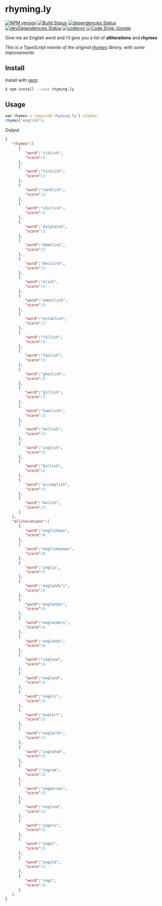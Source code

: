 # rhyming.ly
[![NPM version][badge-npm]][badge-link-npm]
[![Build Status][badge-build]][badge-link-build]
[![dependencies Status][badge-dep]][badge-link-dep]
[![devDependencies Status][badge-dev-dep]][badge-link-dev-dep]
[![codecov][badge-codecov]][badge-link-codecov]
[![Code Style: Google][badge-gts]][badge-link-gts]

Give me an English word and I&#39;ll give you a list of
**alliterations** and **rhymes**

_This is a TypeScript rewrite of the original
[rhymes](https://github.com/words/rhymes) library, with some
improvements_

## Install

Install with [npm](https://www.npmjs.com/):

```sh
$ npm install --save rhyming.ly
```

## Usage

```JavaScript
var rhymes = require('rhyming.ly').rhymes;
rhymes('english');
```

Output
```JSON
{
   "rhymes":[
      {
         "word":"italish",
         "score":3
      },
      {
         "word":"ticklish",
         "score":3
      },
      {
         "word":"candlish",
         "score":3
      },
      {
         "word":"churlish",
         "score":3
      },
      {
         "word":"dalgleish",
         "score":3
      },
      {
         "word":"demolish",
         "score":3
      },
      {
         "word":"devilish",
         "score":3
      },
      {
         "word":"elish",
         "score":3
      },
      {
         "word":"embellish",
         "score":3
      },
      {
         "word":"establish",
         "score":3
      },
      {
         "word":"fallish",
         "score":3
      },
      {
         "word":"foolish",
         "score":3
      },
      {
         "word":"ghoulish",
         "score":3
      },
      {
         "word":"girlish",
         "score":3
      },
      {
         "word":"hamlisch",
         "score":3
      },
      {
         "word":"hellish",
         "score":3
      },
      {
         "word":"inglish",
         "score":3
      },
      {
         "word":"bullish",
         "score":3
      },
      {
         "word":"accomplish",
         "score":3
      },
      {
         "word":"kalish",
         "score":3
      }
   ],
   "alliterations":[
      {
         "word":"englishman",
         "score":6
      },
      {
         "word":"englishwoman",
         "score":6
      },
      {
         "word":"inglis",
         "score":5
      },
      {
         "word":"england\'s",
         "score":4
      },
      {
         "word":"englander",
         "score":4
      },
      {
         "word":"englanders",
         "score":4
      },
      {
         "word":"englands",
         "score":4
      },
      {
         "word":"inglese",
         "score":4
      },
      {
         "word":"england",
         "score":4
      },
      {
         "word":"ingels",
         "score":3
      },
      {
         "word":"englert",
         "score":3
      },
      {
         "word":"englerth",
         "score":3
      },
      {
         "word":"ingraham",
         "score":3
      },
      {
         "word":"ingrum",
         "score":3
      },
      {
         "word":"ingwersen",
         "score":3
      },
      {
         "word":"englund",
         "score":3
      },
      {
         "word":"ingots",
         "score":3
      },
      {
         "word":"ingot",
         "score":3
      },
      {
         "word":"ingold",
         "score":3
      },
      {
         "word":"ingo",
         "score":3
      }
   ]
}
```

  [badge-link-codecov]: https://codecov.io/gh/dan1wang/rhyming.ly
  [badge-link-dep]: https://david-dm.org/dan1wang/rhyming.ly
  [badge-link-dev-dep]: https://david-dm.org/dan1wang/rhyming.ly?type=dev
  [badge-link-build]: https://travis-ci.org/dan1wang/rhyming.ly
  [badge-link-gts]: https://github.com/google/gts  
  [badge-link-npm]: https://www.npmjs.com/package/rhyming.ly
  
  [badge-codecov]: https://codecov.io/gh/dan1wang/rhyming.ly/branch/ts-master/graph/badge.svg
  [badge-dep]: https://david-dm.org/dan1wang/rhyming.ly/status.svg
  [badge-dev-dep]: https://david-dm.org/dan1wang/rhyming.ly/dev-status.svg
  [badge-build]: https://travis-ci.org/dan1wang/rhyming.ly.svg?branch=ts-master
  [badge-gts]: https://img.shields.io/badge/code%20style-google-blueviolet.svg
  [badge-npm]: https://img.shields.io/npm/v/rhyming.ly.svg

